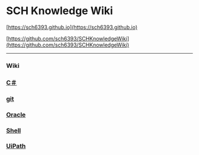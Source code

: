 SCH Knowledge Wiki
===

[https://sch6393.github.io](https://sch6393.github.io)

[https://github.com/sch6393/SCHKnowledgeWiki](https://github.com/sch6393/SCHKnowledgeWiki)

---

### Wiki
### [C＃](./C＃/README.md)
### [git](./git/README.md)
### [Oracle](./Oracle/README.md)
### [Shell](./Shell/README.md)
### [UiPath](./UiPath/README.md)
